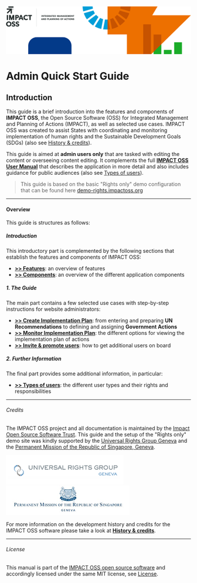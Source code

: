 ![](/assets/header.png)

# Admin Quick Start Guide

## Introduction

This guide is a brief introduction into the features and components of **IMPACT OSS**, the Open Source Software (OSS) for Integrated Management and Planning of Actions (IMPACT), as well as selected use cases. IMPACT OSS was created to assist States with coordinating and monitoring implementation of human rights and the Sustainable Development Goals (SDGs) (also see [History & credits](/appendix/history.md)).

This guide is aimed at **admin users only** that are tasked with editing the content or overseeing content editing. It complements the full **[IMPACT OSS User Manual](https://user-manual.impactoss.org)** that describes the application in more detail and also includes guidance for public audiences (also see [Types of users](/info/usertypes.md)).


> This guide is based on the basic "Rights only" demo configuration that can be found here [demo-rights.impactoss.org](https://demo-rights.impactoss.org)

---

#### Overview

This guide is structures as follows:

##### Introduction

This introductory part is complemented by the following sections that establish the features and components of IMPACT OSS:

* **[>> Features](features.md)**: an overview of features
* **[>> Components](components.md)**: an overview of the different application components

##### 1. The Guide

The main part contains a few selected use cases with step-by-step instructions for website administrators:

* **[>> Create Implementation Plan](/guide/create-implementation-plan.md)**: from entering and preparing **UN Recommendations** to defining and assigning **Government Actions**
* **[>> Monitor Implementation Plan](/guide/monitor-implementation-plan.md)**: the different options for viewing the implementation plan of actions
* **[>> Invite & promote users](/guide/users-admin.md)**: how to get additional users on board

##### 2. Further Information

The final part provides some additional information, in particular:

* **[>> Types of users](/info/usertypes.md)**: the different user types and their rights and responsibilities

---

###### Credits

The IMPACT OSS project and all documentation is maintained by the [Impact Open Source Software Trust](http://impactoss.org/). This guide and the setup of the "Rights only" demo site was kindly supported by the [Universal Rights Group Geneva](http://www.universal-rights.org/) and the [Permanent Mission of the Republic of Singapore, Geneva](https://www.mfa.gov.sg/content/mfa/overseasmission/geneva.html).

![](/assets/universal-rights-group.png)![](/assets/singapore-mission-geneva.png)

For more information on the development history and credits for the IMPACT OSS software please take a look at [**History & credits**](/appendix/history.md).

---

###### License

This manual is part of the [IMPACT OSS open source software](https://github.com/impactoss/impactoss-server/) and accordingly licensed under the same MIT license, see [License](LICENSE.md).
